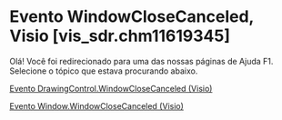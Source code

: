 
# Evento WindowCloseCanceled, Visio [vis_sdr.chm11619345]

Olá! Você foi redirecionado para uma das nossas páginas de Ajuda F1. Selecione o tópico que estava procurando abaixo.

[Evento DrawingControl.WindowCloseCanceled (Visio)](http://msdn.microsoft.com/library/39a68cc4-81af-0d8b-4cfc-5a0fdd3b6902%28Office.15%29.aspx)

[Evento Window.WindowCloseCanceled (Visio)](http://msdn.microsoft.com/library/bef37fff-5c47-9a61-4b84-ee87912d6478%28Office.15%29.aspx)

